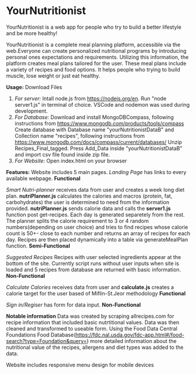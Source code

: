 # YourNutritionist
YourNutritionist is a web app for people who try to build a better lifestyle and be more healthy!

YourNutritionist is a complete meal planning platform,
accessible via the web.Everyone can create personalized nutritional programs by introducing personal ones
expectations and requirements. Utilizing this information, the platform creates
meal plans tailored for the user. These meal plans include a variety of recipes and food options. It helps people 
who trying to build muscle, lose weight or just eat healthy. 

**Usage:**
Download Files
 1. *For server:* Intall node.js from https://nodejs.org/en. Run "node server1.js" in terminal of choice. VSCode and nodemon was used during development.
 2. *For Database:* Download and install MongoDBCompass, following instructions from https://www.mongodb.com/products/tools/compass
                  Create database with Database name "yourNutritionistDataB" and Collection name "recipes", following instructions from https://www.mongodb.com/docs/compass/current/databases/
                  Unzip Recipes_Final_tagged. Press Add_Data inside "yourNutritionistDataB" and import csv file found inside zip file.
 3. *For Website:*  Open index.html on your browser



**Features:**
 Website includes 5 main pages.
 *Landing Page* has links to every available webpage. **Functional**

 *Smart Nutri-planner* receives data from user and creates a week long diet plan. **nutriPlanner.js** calculates the calories and macros (protein, fat, carbohydrates) the user is 
    determined to need from the information provided. **nutriPlanner.js** sends calorie data and calls the **server1.js** function post get-recipes.
    Each day is generated separetely from the rest. The planner splits the calorie requirement to 3 or 4 random numbers(depending on user choice) 
    and tries to find recipes whose calorie count is 50+- close to each number and returns an array of recipes for each day. Recipes are then placed dynamically into a table via generateMealPlan function.
    **Semi-Functional** 

 *Suggested Recipes* Recipes with user selected ingredients appear at the bottom of the site. Currently script runs without user inputs when site is loaded and 5 recipes from database are returned with
    basic information. **Non-Functional**

 *Calculate Calories* receives data from user and **calculate.js** creates a calorie target for the user based of Miflin-St.Jeor methodology **Functional**

 *Sign in/Regiser* has form for data input. **Non-Functional**

**Notable information**
 Data was created by scraping allrecipes.com for recipe information that included basic nutrtitional values. 
 Data was then cleaned and transformed to useable form. Using the Food Data Central Foundations Food Database(https://fdc.nal.usda.gov/fdc-app.html#/food-search?type=Foundation&query=) 
 more detailed information about the nutritional value of the recipes, allergens and diet types was added to the data.

 Website includes responsive menu design for mobile devices
 

 


                  
